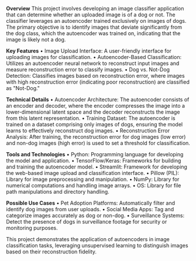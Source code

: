**Overview**
This project involves developing an image classifier application that can determine whether an uploaded image is of a dog or not. The classifier leverages an autoencoder trained exclusively on images of dogs. The primary objective is to identify images that deviate significantly from the dog class, which the autoencoder was trained on, indicating that the image is likely not a dog.

**Key Features**
•	Image Upload Interface: A user-friendly interface for uploading images for classification.
•	Autoencoder-Based Classification: Utilizes an autoencoder neural network to reconstruct input images and measure reconstruction error to classify images.
•	Dog vs. Not-Dog Detection: Classifies images based on reconstruction error, where images with high reconstruction error (indicating poor reconstruction) are classified as "Not-Dog."

**Technical Details**
•	Autoencoder Architecture: The autoencoder consists of an encoder and decoder, where the encoder compresses the image into a lower-dimensional latent space and the decoder reconstructs the image from this latent representation.
•	Training Dataset: The autoencoder is trained on a dataset comprising only images of dogs, ensuring the model learns to effectively reconstruct dog images.
•	Reconstruction Error Analysis: After training, the reconstruction error for dog images (low error) and non-dog images (high error) is used to set a threshold for classification.

**Tools and Technologies**
•	Python: Programming language for developing the model and application.
•	TensorFlow/Keras: Frameworks for building and training the autoencoder model.
•	Streamlit: Framework for developing the web-based image upload and classification interface.
•	Pillow (PIL): Library for image preprocessing and manipulation.
•	NumPy: Library for numerical computations and handling image arrays.
•	OS: Library for file path manipulations and directory handling.

**Possible Use Cases**
•	Pet Adoption Platforms: Automatically filter and identify dog images from user uploads.
•	Social Media Apps: Tag and categorize images accurately as dog or non-dog.
•	Surveillance Systems: Detect the presence of dogs in surveillance footage for security or monitoring purposes.

This project demonstrates the application of autoencoders in image classification tasks, leveraging unsupervised learning to distinguish images based on their reconstruction fidelity.
